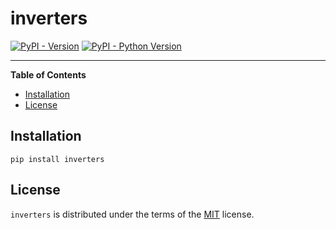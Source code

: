 # inverters

[![PyPI - Version](https://img.shields.io/pypi/v/inverters.svg)](https://pypi.org/project/inverters)
[![PyPI - Python Version](https://img.shields.io/pypi/pyversions/inverters.svg)](https://pypi.org/project/inverters)

-----

**Table of Contents**

- [Installation](#installation)
- [License](#license)

## Installation

```console
pip install inverters
```

## License

`inverters` is distributed under the terms of the [MIT](https://spdx.org/licenses/MIT.html) license.
